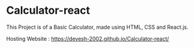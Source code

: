 # Calculator-react
This Project is of a Basic Calculator, made using HTML, CSS and React.js. 

Hosting Website : https://devesh-2002.github.io/Calculator-react/
